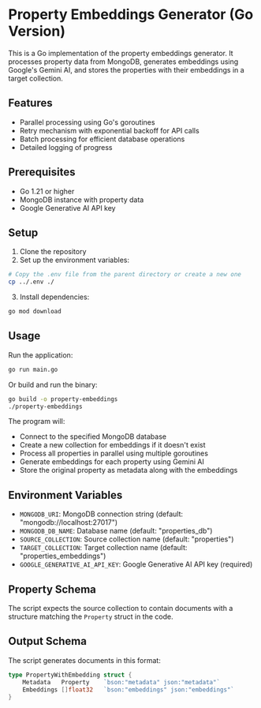 # Property Embeddings Generator (Go Version)

This is a Go implementation of the property embeddings generator. It processes property data from MongoDB, generates embeddings using Google's Gemini AI, and stores the properties with their embeddings in a target collection.

## Features

- Parallel processing using Go's goroutines
- Retry mechanism with exponential backoff for API calls
- Batch processing for efficient database operations
- Detailed logging of progress

## Prerequisites

- Go 1.21 or higher
- MongoDB instance with property data
- Google Generative AI API key

## Setup

1. Clone the repository
2. Set up the environment variables:

```bash
# Copy the .env file from the parent directory or create a new one
cp ../.env ./ 
```

3. Install dependencies:

```bash
go mod download
```

## Usage

Run the application:

```bash
go run main.go
```

Or build and run the binary:

```bash
go build -o property-embeddings
./property-embeddings
```

The program will:
- Connect to the specified MongoDB database
- Create a new collection for embeddings if it doesn't exist
- Process all properties in parallel using multiple goroutines
- Generate embeddings for each property using Gemini AI
- Store the original property as metadata along with the embeddings

## Environment Variables

- `MONGODB_URI`: MongoDB connection string (default: "mongodb://localhost:27017")
- `MONGODB_DB_NAME`: Database name (default: "properties_db")
- `SOURCE_COLLECTION`: Source collection name (default: "properties")
- `TARGET_COLLECTION`: Target collection name (default: "properties_embeddings")
- `GOOGLE_GENERATIVE_AI_API_KEY`: Google Generative AI API key (required)

## Property Schema

The script expects the source collection to contain documents with a structure matching the `Property` struct in the code.

## Output Schema

The script generates documents in this format:

```go
type PropertyWithEmbedding struct {
    Metadata   Property    `bson:"metadata" json:"metadata"`
    Embeddings []float32   `bson:"embeddings" json:"embeddings"`
}
``` 
